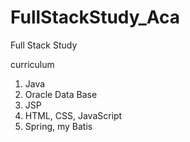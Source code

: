 # FullStackStudy_Aca

Full Stack Study

curriculum

1. Java
2. Oracle Data Base
3. JSP
4. HTML, CSS, JavaScript
5. Spring, my Batis
